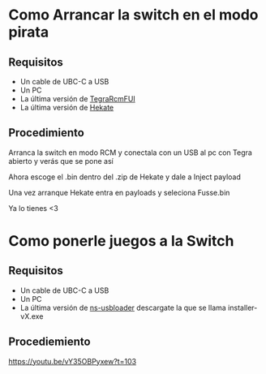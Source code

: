 # Como Arrancar la switch en el modo pirata

## Requisitos
- Un cable de UBC-C a USB
- Un PC
- La última versión de [TegraRcmFUI](https://github.com/eliboa/TegraRcmGUI/releases)
- La última versión de [Hekate](https://github.com/CTCaer/hekate/releases/)

## Procedimiento 

Arranca la switch en modo RCM y conectala con un USB al pc con Tegra abierto y verás que se pone así

Ahora escoge el .bin dentro del .zip de Hekate y dale a Inject payload

Una vez arranque Hekate entra en payloads y seleciona Fusse.bin


Ya lo tienes <3

# Como ponerle juegos a la Switch

## Requisitos 
- Un cable de UBC-C a USB
- Un PC
- La última versión de [ns-usbloader](https://github.com/developersu/ns-usbloader/releases) descargate la que se llama installer-vX.exe

## Procediemiento

https://youtu.be/vY35OBPyxew?t=103

